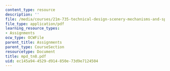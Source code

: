 ```yaml
---
content_type: resource
description: ''
file: /media/courses/21m-735-technical-design-scenery-mechanisms-and-special-effects-spring-2004/ec145a944529d914850e73d9e7124504_mpd_tn8.pdf
file_type: application/pdf
learning_resource_types:
- Assignments
ocw_type: OCWFile
parent_title: Assignments
parent_type: CourseSection
resourcetype: Document
title: mpd_tn8.pdf
uid: ec145a94-4529-d914-850e-73d9e7124504
---
```

